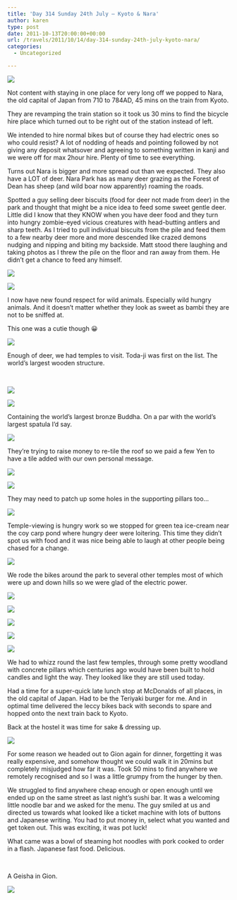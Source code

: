 ```yaml
---
title: 'Day 314 Sunday 24th July – Kyoto & Nara'
author: karen
type: post
date: 2011-10-13T20:00:00+00:00
url: /travels/2011/10/14/day-314-sunday-24th-july-kyoto-nara/
categories:
  - Uncategorized

---
```

![](/travels-wp-content/uploads/2011/10/IMG_9482.jpg)

Not content with staying in one place for very long off we popped to Nara, the old capital of Japan from 710 to 784AD, 45 mins on the train from Kyoto.

They are revamping the train station so it took us 30 mins to find the bicycle hire place which turned out to be right out of the station instead of left.

We intended to hire normal bikes but of course they had electric ones so who could resist? A lot of nodding of heads and pointing followed by not giving any deposit whatsover and agreeing to something written in kanji and we were off for max 2hour hire. Plenty of time to see everything.

Turns out Nara is bigger and more spread out than we expected. They also have a LOT of deer. Nara Park has as many deer grazing as the Forest of Dean has sheep (and wild boar now apparently) roaming the roads.

Spotted a guy selling deer biscuits (food for deer not made from deer) in the park and thought that might be a nice idea to feed some sweet gentle deer. Little did I know that they KNOW when you have deer food and they turn into hungry zombie-eyed vicious creatures with head-butting antlers and sharp teeth. As I tried to pull individual biscuits from the pile and feed them to a few nearby deer more and more descended like crazed demons nudging and nipping and biting my backside. Matt stood there laughing and taking photos as I threw the pile on the floor and ran away from them. He didn’t get a chance to feed any himself.

![](/travels-wp-content/uploads/2011/10/IMG_9448.jpg)

![](/travels-wp-content/uploads/2011/10/IMG_9455.jpg)

I now have new found respect for wild animals. Especially wild hungry animals. And it doesn’t matter whether they look as sweet as bambi they are not to be sniffed at.

This one was a cutie though 😀

![](/travels-wp-content/uploads/2011/10/IMG_9484.jpg)

Enough of deer, we had temples to visit. Toda-ji was first on the list. The world’s largest wooden structure.

&nbsp;

![](/travels-wp-content/uploads/2011/10/IMG_9457.jpg)

![](/travels-wp-content/uploads/2011/10/P1080548.jpg)

Containing the world’s largest bronze Buddha. On a par with the world’s largest spatula I’d say.

![](/travels-wp-content/uploads/2011/10/IMG_9463.jpg)

They’re trying to raise money to re-tile the roof so we paid a few Yen to have a tile added with our own personal message.

![](/travels-wp-content/uploads/2011/10/IMG_9480.jpg)

![](/travels-wp-content/uploads/2011/10/IMG_9483.jpg)

They may need to patch up some holes in the supporting pillars too…

![](/travels-wp-content/uploads/2011/10/2011-07-24.jpg)

Temple-viewing is hungry work so we stopped for green tea ice-cream near the coy carp pond where hungry deer were loitering. This time they didn’t spot us with food and it was nice being able to laugh at other people being chased for a change.

![](/travels-wp-content/uploads/2011/10/P1080536.jpg)

We rode the bikes around the park to several other temples most of which were up and down hills so we were glad of the electric power.

![](/travels-wp-content/uploads/2011/10/IMG_9490.jpg)

![](/travels-wp-content/uploads/2011/10/IMG_9492.jpg)

![](/travels-wp-content/uploads/2011/10/IMG_9497.jpg)

![](/travels-wp-content/uploads/2011/10/IMG_9511.jpg)

![](/travels-wp-content/uploads/2011/10/IMG_9512.jpg)

We had to whizz round the last few temples, through some pretty woodland with concrete pillars which centuries ago would have been built to hold candles and light the way. They looked like they are still used today.

Had a time for a super-quick late lunch stop at McDonalds of all places, in the old capital of Japan. Had to be the Teriyaki burger for me. And in optimal time delivered the leccy bikes back with seconds to spare and hopped onto the next train back to Kyoto.

Back at the hostel it was time for sake & dressing up.

![](/travels-wp-content/uploads/2011/10/IMG_9523.jpg)

For some reason we headed out to Gion again for dinner, forgetting it was really expensive, and somehow thought we could walk it in 20mins but completely misjudged how far it was. Took 50 mins to find anywhere we remotely recognised and so I was a little grumpy from the hunger by then.

We struggled to find anywhere cheap enough or open enough until we ended up on the same street as last night’s sushi bar. It was a welcoming little noodle bar and we asked for the menu. The guy smiled at us and directed us towards what looked like a ticket machine with lots of buttons and Japanese writing. You had to put money in, select what you wanted and get token out. This was exciting, it was pot luck!

What came was a bowl of steaming hot noodles with pork cooked to order in a flash. Japanese fast food. Delicious.

&nbsp;

A Geisha in Gion.

![](/travels-wp-content/uploads/2011/10/IMG_9525.jpg)

 [1]: http://www.mattburns.co.uk/travels/wp-content/uploads/2011/10/IMG_9482.jpg
 [2]: http://www.mattburns.co.uk/travels/wp-content/uploads/2011/10/IMG_9448.jpg
 [3]: http://www.mattburns.co.uk/travels/wp-content/uploads/2011/10/IMG_9455.jpg
 [4]: http://www.mattburns.co.uk/travels/wp-content/uploads/2011/10/IMG_9484.jpg
 [5]: http://www.mattburns.co.uk/travels/wp-content/uploads/2011/10/IMG_9457.jpg
 [6]: http://www.mattburns.co.uk/travels/wp-content/uploads/2011/10/P1080548.jpg
 [7]: http://www.mattburns.co.uk/travels/wp-content/uploads/2011/10/IMG_9463.jpg
 [8]: http://www.mattburns.co.uk/travels/wp-content/uploads/2011/10/IMG_9480.jpg
 [9]: http://www.mattburns.co.uk/travels/wp-content/uploads/2011/10/IMG_9483.jpg
 [10]: http://www.mattburns.co.uk/travels/wp-content/uploads/2011/10/2011-07-24.jpg
 [11]: http://www.mattburns.co.uk/travels/wp-content/uploads/2011/10/P1080536.jpg
 [12]: http://www.mattburns.co.uk/travels/wp-content/uploads/2011/10/IMG_9490.jpg
 [13]: http://www.mattburns.co.uk/travels/wp-content/uploads/2011/10/IMG_9492.jpg
 [14]: http://www.mattburns.co.uk/travels/wp-content/uploads/2011/10/IMG_9497.jpg
 [15]: http://www.mattburns.co.uk/travels/wp-content/uploads/2011/10/IMG_9511.jpg
 [16]: http://www.mattburns.co.uk/travels/wp-content/uploads/2011/10/IMG_9512.jpg
 [17]: http://www.mattburns.co.uk/travels/wp-content/uploads/2011/10/IMG_9523.jpg
 [18]: http://www.mattburns.co.uk/travels/wp-content/uploads/2011/10/IMG_9525.jpg